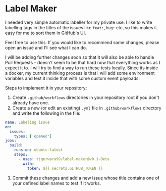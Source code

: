 # Label Maker

I needed very simple automatic labeller for my private use. I like to write labelling tags in the titles of the issues like `feat:`, `bug:` etc, so this makes it easy for me to sort them in GitHub's UI.

Feel free to use this. If you would like to recommend some changes, please open an issue and I'll see what I can do.

I will be adding further changes soon so that it will also be able to handle Pull Requests - doesn't seem to be that hard now that everything works as I expect it to. I will try to find a way to run these tests locally. Since its inside a docker, my current thinking process is that I will add some environment variables and test it inside that with some custom event payloads.

Steps to implement it in your repository:

1. Create `.github/workflows` directories in your repository root if you don't already have one.
2. Create a new (or edit an existing) `.yml` file in `.github/workflows` directory and write the following in the file:
```yml
name: Labeling issue 
on:
  issues:
    types: ['opened']
jobs:
  build:
    runs-on: ubuntu-latest
    steps:
      - uses: tjgurwara99/label-maker@v0.1-Beta
        with: 
          token: ${{ secrets.GITHUB_TOKEN }}
```
3. Commit these changes and add a new issue whose title contains one of your defined label names to test if it works.
